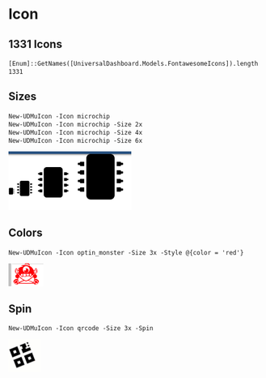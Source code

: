 # Icon

## 1331 Icons

```text
[Enum]::GetNames([UniversalDashboard.Models.FontawesomeIcons]).length
1331
```

## Sizes

```text
New-UDMuIcon -Icon microchip
New-UDMuIcon -Icon microchip -Size 2x
New-UDMuIcon -Icon microchip -Size 4x
New-UDMuIcon -Icon microchip -Size 6x
```

![Multiple Sizes of Icons](../../.gitbook/assets/image%20%2837%29.png)

## Colors

```text
New-UDMuIcon -Icon optin_monster -Size 3x -Style @{color = 'red'}
```

![Colored Icon](../../.gitbook/assets/image%20%2811%29.png)

## Spin

```text
New-UDMuIcon -Icon qrcode -Size 3x -Spin
```

![Spinning Icon](../../.gitbook/assets/iconspin.gif)



